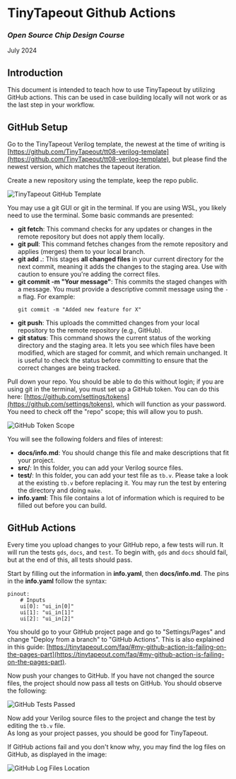 # TinyTapeout Github Actions  
### _Open Source Chip Design Course_  
July 2024

## Introduction
This document is intended to teach how to use TinyTapeout by utilizing GitHub actions. This can be used in case building locally will not work or as the last step in your workflow.

## GitHub Setup

Go to the TinyTapeout Verilog template, the newest at the time of writing is [https://github.com/TinyTapeout/tt08-verilog-template](https://github.com/TinyTapeout/tt08-verilog-template), but please find the newest version, which matches the tapeout iteration.

Create a new repository using the template, keep the repo public.

![TinyTapeout GitHub Template](Images/github_template_tinytapeout.png)

You may use a git GUI or git in the terminal. If you are using WSL, you likely need to use the terminal. Some basic commands are presented:

- **git fetch**: This command checks for any updates or changes in the remote repository but does not apply them locally.
- **git pull**: This command fetches changes from the remote repository and applies (merges) them to your local branch.
- **git add .**: This stages **all changed files** in your current directory for the next commit, meaning it adds the changes to the staging area. Use with caution to ensure you're adding the correct files.
- **git commit -m "Your message"**: This commits the staged changes with a message. You must provide a descriptive commit message using the `-m` flag. For example:
    ```
    git commit -m "Added new feature for X"
    ```
- **git push**: This uploads the committed changes from your local repository to the remote repository (e.g., GitHub).
- **git status**: This command shows the current status of the working directory and the staging area. It lets you see which files have been modified, which are staged for commit, and which remain unchanged. It is useful to check the status before committing to ensure that the correct changes are being tracked.

Pull down your repo. You should be able to do this without login; if you are using git in the terminal, you must set up a GitHub token. You can do this here: [https://github.com/settings/tokens](https://github.com/settings/tokens), which will function as your password. You need to check off the "repo" scope; this will allow you to push.

![GitHub Token Scope](Images/repo_check.png)

You will see the following folders and files of interest:

- **docs/info.md**: You should change this file and make descriptions that fit your project.
- **src/**: In this folder, you can add your Verilog source files.
- **test/**: In this folder, you can add your test file as `tb.v`. Please take a look at the existing `tb.v` before replacing it. You may run the test by entering the directory and doing `make`.
- **info.yaml**: This file contains a lot of information which is required to be filled out before you can build.

## GitHub Actions

Every time you upload changes to your GitHub repo, a few tests will run. It will run the tests `gds`, `docs`, and `test`. To begin with, `gds` and `docs` should fail, but at the end of this, all tests should pass.

Start by filling out the information in **info.yaml**, then **docs/info.md**. The pins in the **info.yaml** follow the syntax:
```
pinout:
    # Inputs
    ui[0]: "ui_in[0]"
    ui[1]: "ui_in[1]"
    ui[2]: "ui_in[2]"
```

You should go to your GitHub project page and go to "Settings/Pages" and change "Deploy from a branch" to "GitHub Actions". This is also explained in this guide: [https://tinytapeout.com/faq/#my-github-action-is-failing-on-the-pages-part](https://tinytapeout.com/faq/#my-github-action-is-failing-on-the-pages-part).

Now push your changes to GitHub. If you have not changed the source files, the project should now pass all tests on GitHub. You should observe the following:

![GitHub Tests Passed](Images/github_test_passed.png)

Now add your Verilog source files to the project and change the test by editing the `tb.v` file.  
As long as your project passes, you should be good for TinyTapeout.

If GitHub actions fail and you don't know why, you may find the log files on GitHub, as displayed in the image:

![GitHub Log Files Location](Images/log_files_location.png)
